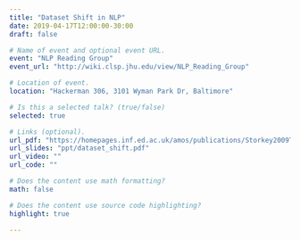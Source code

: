 ```yaml
---
title: "Dataset Shift in NLP"
date: 2019-04-17T12:00:00-30:00
draft: false

# Name of event and optional event URL.
event: "NLP Reading Group"
event_url: "http://wiki.clsp.jhu.edu/view/NLP_Reading_Group"

# Location of event.
location: "Hackerman 306, 3101 Wyman Park Dr, Baltimore"

# Is this a selected talk? (true/false)
selected: true

# Links (optional).
url_pdf: "https://homepages.inf.ed.ac.uk/amos/publications/Storkey2009TrainingTestDifferent.pdf"
url_slides: "ppt/dataset_shift.pdf"
url_video: ""
url_code: ""

# Does the content use math formatting?
math: false

# Does the content use source code highlighting?
highlight: true

---
```

